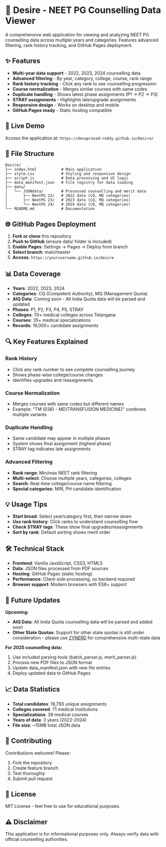 # 🎯 Desire - NEET PG Counselling Data Viewer

A comprehensive web application for viewing and analyzing NEET PG counselling data across multiple years and categories. Features advanced filtering, rank history tracking, and GitHub Pages deployment.

## ✨ Features

- **Multi-year data support** - 2022, 2023, 2024 counselling data.
- **Advanced filtering** - By year, category, college, course, rank range
- **Rank history tracking** - Click any rank to see counselling progression
- **Course normalization** - Merges similar courses with same codes
- **Duplicate handling** - Shows latest phase assignments (P1 → P2 → P3)
- **STRAY assignments** - Highlights late/upgrade assignments
- **Responsive design** - Works on desktop and mobile
- **GitHub Pages ready** - Static hosting compatible

## 🚀 Live Demo

Access the application at: `https://devaprasad-reddy.github.io/Desire/`

## 📁 File Structure

```
Desire/
├── index.html           # Main application
├── style.css            # Styling and responsive design
├── script.js            # Data processing and UI logic
├── data_manifest.json   # File registry for data loading
├── data/
│   └── JSONdata/        # Processed counselling and merit data
│       ├── NeetPG 22/   # 2022 data (CQ, MQ categories)
│       ├── NeetPG 23/   # 2023 data (CQ, MQ categories)
│       └── NeetPG 24/   # 2024 data (CQ, MQ categories)
└── README.md            # Documentation
```

## 🌐 GitHub Pages Deployment

1. **Fork or clone** this repository
2. **Push to GitHub** (ensure data/ folder is included)
3. **Enable Pages**: Settings → Pages → Deploy from branch
4. **Select branch**: main/master
5. **Access**: `https://yourusername.github.io/desire`

## 📊 Data Coverage

- **Years**: 2022, 2023, 2024
- **Categories**: CQ (Competent Authority), MQ (Management Quota)
- **AIQ Data**: Coming soon - All India Quota data will be parsed and updated
- **Phases**: P1, P2, P3, P4, P5, STRAY
- **Colleges**: 70+ medical colleges across Telangana
- **Courses**: 35+ medical specializations
- **Records**: 19,000+ candidate assignments

## 🔍 Key Features Explained

### Rank History
- Click any rank number to see complete counselling journey
- Shows phase-wise college/course changes
- Identifies upgrades and reassignments

### Course Normalization
- Merges courses with same codes but different names
- Example: "TM (036) - MD(TRANSFUSION MEDICINE)" combines multiple variants

### Duplicate Handling
- Same candidate may appear in multiple phases
- System shows final assignment (highest phase)
- STRAY tag indicates late assignments

### Advanced Filtering
- **Rank range**: Min/max NEET rank filtering
- **Multi-select**: Choose multiple years, categories, colleges
- **Search**: Real-time college/course name filtering
- **Special categories**: MIN, PH candidate identification

## 💡 Usage Tips

- **Start broad**: Select year/category first, then narrow down
- **Use rank history**: Click ranks to understand counselling flow
- **Check STRAY tags**: These show final upgrades/reassignments
- **Sort by rank**: Default sorting shows merit order

## 🛠️ Technical Stack

- **Frontend**: Vanilla JavaScript, CSS3, HTML5
- **Data**: JSON files processed from PDF sources
- **Hosting**: GitHub Pages (static hosting)
- **Performance**: Client-side processing, no backend required
- **Browser support**: Modern browsers with ES6+ support

## 🔄 Future Updates

**Upcoming:**
- **AIQ Data**: All India Quota counselling data will be parsed and added soon
- **Other State Quotas**: Support for other state quotas is still under consideration - please use [ZYNERD](https://zynerd.com) for comprehensive multi-state data

**For 2025 counselling data:**
1. Use included parsing tools (batch_parser.js, merit_parser.js)
2. Process new PDF files to JSON format
3. Update data_manifest.json with new file entries
4. Deploy updated data to GitHub Pages

## 📈 Data Statistics

- **Total candidates**: 19,793 unique assignments
- **Colleges covered**: 71 medical institutions
- **Specializations**: 39 medical courses
- **Years of data**: 3 years (2022-2024)
- **File size**: ~15MB total JSON data

## 🤝 Contributing

Contributions welcome! Please:
1. Fork the repository
2. Create feature branch
3. Test thoroughly
4. Submit pull request

## 📄 License

MIT License - feel free to use for educational purposes.

## ⚠️ Disclaimer

This application is for informational purposes only. Always verify data with official counselling authorities.
